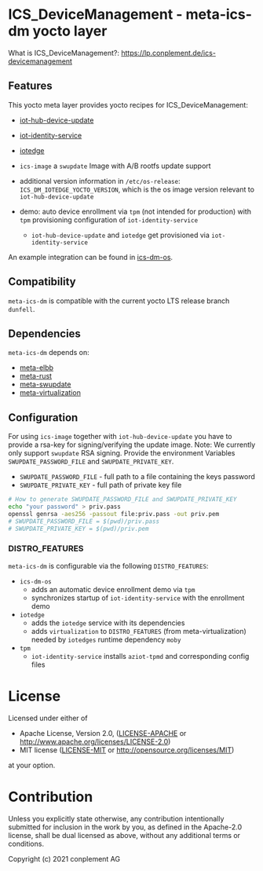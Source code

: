 # ICS_DeviceManagement - meta-ics-dm yocto layer

What is ICS_DeviceManagement?: https://lp.conplement.de/ics-devicemanagement

## Features
This yocto meta layer provides yocto recipes for ICS_DeviceManagement:
- [iot-hub-device-update](https://github.com/Azure/iot-hub-device-update)
- [iot-identity-service](https://github.com/Azure/iot-identity-service)
- [iotedge](https://github.com/Azure/iotedge)

- `ics-image` a `swupdate` Image with A/B rootfs update support
- additional version information in `/etc/os-release`: `ICS_DM_IOTEDGE_YOCTO_VERSION`, which is the os image version relevant to `iot-hub-device-update`
- demo: auto device enrollment via `tpm` (not intended for production) with `tpm` provisioning configuration of `iot-identity-service`
    - `iot-hub-device-update` and `iotedge` get provisioned via `iot-identity-service`

An example integration can be found in [ics-dm-os](https://github.com/ICS-DeviceManagement/ics-dm-os).

## Compatibility
`meta-ics-dm` is compatible with the current yocto LTS release branch `dunfell`.

## Dependencies
`meta-ics-dm` depends on:
- [meta-elbb](https://github.com/elbb/meta-elbb)
- [meta-rust](https://github.com/meta-rust/meta-rust.git)
- [meta-swupdate](https://github.com/sbabic/meta-swupdate.git)
- [meta-virtualization](https://git.yoctoproject.org/git/meta-virtualization)

## Configuration

For using `ics-image` together with `iot-hub-device-update` you have to provide a rsa-key for signing/verifying the update image.
Note: We currently only support `swupdate` RSA signing.
Provide the environment Variables `SWUPDATE_PASSWORD_FILE` and `SWUPDATE_PRIVATE_KEY`.
 - `SWUPDATE_PASSWORD_FILE` - full path to a file containing the keys password
 - `SWUPDATE_PRIVATE_KEY` - full path of private key file
```sh
# How to generate SWUPDATE_PASSWORD_FILE and SWUPDATE_PRIVATE_KEY
echo "your password" > priv.pass
openssl genrsa -aes256 -passout file:priv.pass -out priv.pem
# SWUPDATE_PASSWORD_FILE = $(pwd)/priv.pass
# SWUPDATE_PRIVATE_KEY = $(pwd)/priv.pem
```

### DISTRO_FEATURES

`meta-ics-dm` is configurable via the following `DISTRO_FEATURES`:<br>
- `ics-dm-os`
    - adds an automatic device enrollment demo via `tpm`
    - synchronizes startup of `iot-identity-service` with the enrollment demo
- `iotedge`
    - adds the `iotedge` service with its dependencies
    - adds `virtualization` to `DISTRO_FEATURES` (from meta-virtualization) needed by `iotedges` runtime dependency `moby`
- `tpm`
    - `iot-identity-service` installs `aziot-tpmd` and corresponding config files

# License

Licensed under either of

* Apache License, Version 2.0, ([LICENSE-APACHE](LICENSE-APACHE) or <http://www.apache.org/licenses/LICENSE-2.0>)
* MIT license ([LICENSE-MIT](LICENSE-MIT) or <http://opensource.org/licenses/MIT>)

at your option.

# Contribution

Unless you explicitly state otherwise, any contribution intentionally
submitted for inclusion in the work by you, as defined in the Apache-2.0
license, shall be dual licensed as above, without any additional terms or
conditions.

Copyright (c) 2021 conplement AG
